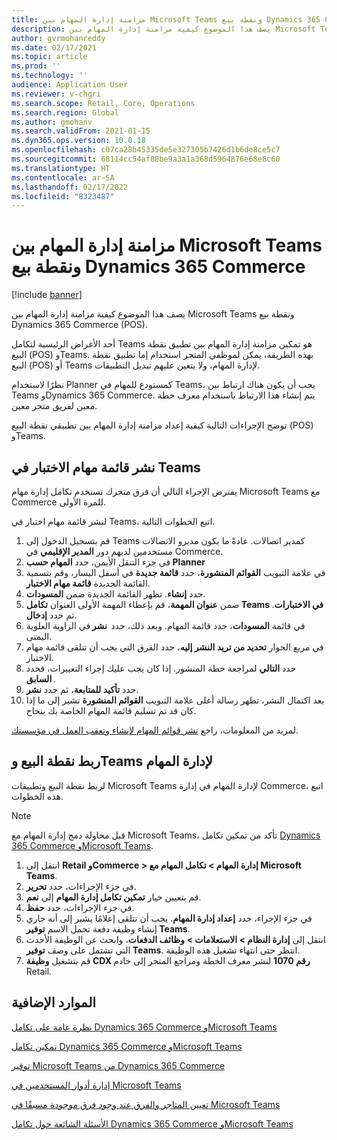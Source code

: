 ```yaml
---
title: مزامنة إدارة المهام بين Microsoft Teams ونقطة بيع Dynamics 365 Commerce
description: يصف هذا الموضوع كيفية مزامنة إدارة المهام بين Microsoft Teams ونقطة بيع Dynamics 365 Commerce (POS).
author: gvrmohanreddy
ms.date: 02/17/2021
ms.topic: article
ms.prod: ''
ms.technology: ''
audience: Application User
ms.reviewer: v-chgri
ms.search.scope: Retail, Core, Operations
ms.search.region: Global
ms.author: gmohanv
ms.search.validFrom: 2021-01-15
ms.dyn365.ops.version: 10.0.18
ms.openlocfilehash: c07ca28b45335de5e327305b7426d1b6de8ce5c7
ms.sourcegitcommit: 68114cc54af88be9a3a1a368d5964876e68e8c60
ms.translationtype: HT
ms.contentlocale: ar-SA
ms.lasthandoff: 02/17/2022
ms.locfileid: "8323487"
---
```

# <a name="synchronize-task-management-between-microsoft-teams-and-dynamics-365-commerce-pos"></a>مزامنة إدارة المهام بين Microsoft Teams ونقطة بيع Dynamics 365 Commerce

[!include [banner](includes/banner.md)]

يصف هذا الموضوع كيفية مزامنة إدارة المهام بين Microsoft Teams ونقطة بيع Dynamics 365 Commerce (POS).

أحد الأغراض الرئيسية لتكامل Teams هو تمكين مزامنة إدارة المهام بين تطبيق نقطة البيع (POS) وTeams. بهذه الطريقة، يمكن لموظفي المتجر استخدام إما تطبيق نقطة البيع (POS) أو Teams لإدارة المهام، ولا يتعين عليهم تبديل التطبيقات.

نظرًا لاستخدام Planner كمستودع للمهام في Teams، يجب أن يكون هناك ارتباط بين Teams وDynamics 365 Commerce. يتم إنشاء هذا الارتباط باستخدام معرف خطة معين لفريق متجر معين.

توضح الإجراءات التالية كيفية إعداد مزامنة إدارة المهام بين تطبيقي نقطة البيع (POS) وTeams.

## <a name="publish-a-test-task-list-in-teams"></a>نشر قائمة مهام الاختبار في Teams

يفترض الإجراء التالي أن فرق متجرك تستخدم تكامل إدارة مهام Microsoft Teams مع Commerce للمرة الأولى.

لنشر قائمة مهام اختبار في Teams، اتبع الخطوات التالية.

1. قم بتسجيل الدخول إلى Teams كمدير اتصالات. عادةً ما يكون مديرو الاتصالات مستخدمين لديهم دور **المدير الإقليمي** في Commerce.
1. في جزء التنقل الأيمن، حدد **المهام حسب Planner**
1. في علامة التبويب **القوائم المنشورة**، حدد **قائمة جديدة** في أسفل اليسار، وقم بتسمية القائمة الجديدة **قائمة مهام الاختبار**.
1. حدد **إنشاء**. تظهر القائمة الجديدة ضمن **المسودات**.
1. ضمن **عنوان المهمة**، قم بإعطاء المهمة الأولى العنوان **تكامل Teams في الاختبارات**. ثم حدد **إدخال**.
1. في قائمة **المسودات**، حدد قائمة المهام. وبعد ذلك، حدد  **نشر** في الزاوية العلوية اليمنى.
1. في مربع الحوار **تحديد من تريد النشر إليه**، حدد الفرق التي يجب أن تتلقى قائمة مهام الاختبار.
1. حدد **التالي** لمراجعة خطة المنشور. إذا كان يجب عليك إجراء التغييرات، فحدد  **السابق**. 
1. حدد **تأكيد للمتابعة**، ثم حدد **نشر**.
1. بعد اكتمال النشر، تظهر رسالة أعلى علامة التبويب **القوائم المنشورة** تشير إلى ما إذا كان قد تم تسليم قائمة المهام الخاصة بك بنجاح.

لمزيد من المعلومات، راجع [نشر قوائم المهام لإنشاء وتعقب العمل في مؤسستك](https://support.microsoft.com/office/publish-task-lists-to-create-and-track-work-in-your-organization-095409b3-f5af-40aa-9f9e-339b54e705df).

## <a name="link-pos-and-teams-for-task-management"></a>ربط نقطة البيع وTeams لإدارة المهام

لربط نقطة البيع وتطبيقات Microsoft Teams لإدارة المهام في إدارة Commerce، اتبع هذه الخطوات.

> [!NOTE]
> قبل محاولة دمج إدارة المهام مع Microsoft Teams، تأكد من تمكين تكامل [Dynamics 365 Commerce وMicrosoft Teams](enable-teams-integration.md). 

1. انتقل إلى **Retail وCommerce \> إدارة المهام \> تكامل المهام مع Microsoft Teams**.
1. في جزء الإجراءات، حدد **تحرير**.
1. قم بتعيين خيار **تمكين تكامل إدارة المهام** إلى **نعم**.
1. في جزء الإجراءات، حدد **حفظ**.
1. في جزء الإجراء، حدد **إعداد إدارة المهام**. يجب أن تتلقى إعلامًا يشير إلى أنه جاري إنشاء وظيفة دفعة تحمل الاسم **توفير Teams**.
1. انتقل إلى **إدارة النظام \> الاستعلامات \> وظائف الدفعات**، وابحث عن الوظيفة الأحدث التي تشتمل على وصف **توفير Teams**. انتظر حتى انتهاء تشغيل هذه الوظيفة.
1. قم بتشغيل **وظيفة CDX رقم 1070** لنشر معرف الخطة ومراجع المتجر إلى خادم Retail.

## <a name="additional-resources"></a>الموارد الإضافية

[نظرة عامة على تكامل Dynamics 365 Commerce وMicrosoft Teams](commerce-teams-integration.md)

[تمكين تكامل Dynamics 365 Commerce وMicrosoft Teams](enable-teams-integration.md)

[توفير Microsoft Teams من Dynamics 365 Commerce](provision-teams-from-commerce.md)

[إدارة أدوار المستخدمين في Microsoft Teams](manage-user-roles-teams.md)

[تعيين المتاجر والفرق عند وجود فرق موجودة مسبقًا في Microsoft Teams](map-stores-existing-teams.md)

[الأسئلة الشائعة حول تكامل Dynamics 365 Commerce وMicrosoft Teams](teams-integration-faq.md)
